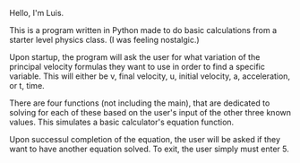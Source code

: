 Hello, I'm Luis.

This is a program written in Python made to do basic calculations from a starter level physics class. (I was feeling nostalgic.)

Upon startup, the program will ask the user for what variation of the principal velocity formulas they want to use in order to find a specific variable. This will either be v, final velocity, u, initial velocity, a, acceleration, or t, time.

There are four functions (not including the main), that are dedicated to solving for each of these based on the user's input of the other three known values. This simulates a basic calculator's equation function.

Upon successul completion of the equation, the user will be asked if they want to have another equation solved. To exit, the user simply must enter 5.
